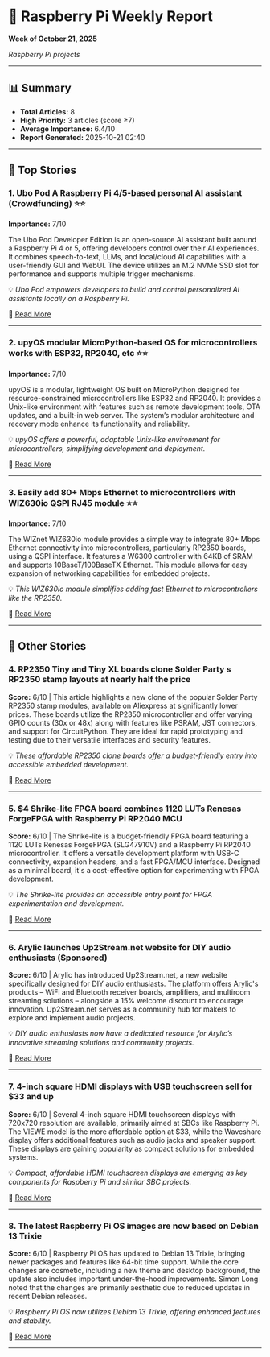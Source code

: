 # 🍓 Raspberry Pi Weekly Report
**Week of October 21, 2025**

*Raspberry Pi projects*

---

## 📊 Summary
- **Total Articles:** 8
- **High Priority:** 3 articles (score ≥7)
- **Average Importance:** 6.4/10
- **Report Generated:** 2025-10-21 02:40

---

## 🌟 Top Stories

### 1. Ubo Pod A Raspberry Pi 4/5-based personal AI assistant (Crowdfunding) ⭐⭐

**Importance:** 7/10

The Ubo Pod Developer Edition is an open-source AI assistant built around a Raspberry Pi 4 or 5, offering developers control over their AI experiences. It combines speech-to-text, LLMs, and local/cloud AI capabilities with a user-friendly GUI and WebUI. The device utilizes an M.2 NVMe SSD slot for performance and supports multiple trigger mechanisms.

💡 *Ubo Pod empowers developers to build and control personalized AI assistants locally on a Raspberry Pi.*

🔗 [Read More](https://www.cnx-software.com/2025/10/13/ubo-pod-a-raspberry-pi-4-5-personal-ai-assistant/)

---

### 2. upyOS modular MicroPython-based OS for microcontrollers works with ESP32, RP2040, etc ⭐⭐

**Importance:** 7/10

upyOS is a modular, lightweight OS built on MicroPython designed for resource-constrained microcontrollers like ESP32 and RP2040. It provides a Unix-like environment with features such as remote development tools, OTA updates, and a built-in web server.  The system’s modular architecture and recovery mode enhance its functionality and reliability.

💡 *upyOS offers a powerful, adaptable Unix-like environment for microcontrollers, simplifying development and deployment.*

🔗 [Read More](https://www.cnx-software.com/2025/10/09/upyos-modular-micropython-based-os-for-microcontrollers-esp32-rp2040/)

---

### 3. Easily add 80+ Mbps Ethernet to microcontrollers with WIZ630io QSPI RJ45 module ⭐⭐

**Importance:** 7/10

The WIZnet WIZ630io module provides a simple way to integrate 80+ Mbps Ethernet connectivity into microcontrollers, particularly RP2350 boards, using a QSPI interface.  It features a W6300 controller with 64KB of SRAM and supports 10BaseT/100BaseTX Ethernet. This module allows for easy expansion of networking capabilities for embedded projects.

💡 *This WIZ630io module simplifies adding fast Ethernet to microcontrollers like the RP2350.*

🔗 [Read More](https://www.cnx-software.com/2025/10/05/easily-add-80-mbps-ethernet-to-microcontrollers-with-wiz630io-qspi-rj45-module/)

---

## 📰 Other Stories

### 4. RP2350 Tiny and Tiny XL boards clone Solder Party s RP2350 stamp layouts at nearly half the price 

**Score:** 6/10 | This article highlights a new clone of the popular Solder Party RP2350 stamp modules, available on Aliexpress at significantly lower prices. These boards utilize the RP2350 microcontroller and offer varying GPIO counts (30x or 48x) along with features like PSRAM, JST connectors, and support for CircuitPython. They are ideal for rapid prototyping and testing due to their versatile interfaces and security features.

💡 *These affordable RP2350 clone boards offer a budget-friendly entry into accessible embedded development.*

🔗 [Read More](https://www.cnx-software.com/2025/10/19/rp2350-tiny-and-tiny-xl-boards-clone-solder-party-rp2350-stamp-modules/)

---

### 5. $4 Shrike-lite FPGA board combines 1120 LUTs Renesas ForgeFPGA with Raspberry Pi RP2040 MCU 

**Score:** 6/10 | The Shrike-lite is a budget-friendly FPGA board featuring a 1120 LUTs Renesas ForgeFPGA (SLG47910V) and a Raspberry Pi RP2040 microcontroller. It offers a versatile development platform with USB-C connectivity, expansion headers, and a fast FPGA/MCU interface. Designed as a minimal board, it's a cost-effective option for experimenting with FPGA development.

💡 *The Shrike-lite provides an accessible entry point for FPGA experimentation and development.*

🔗 [Read More](https://www.cnx-software.com/2025/10/16/4-shrike-lite-fpga-board-renesas-forgefpga-raspberry-pi-rp2040-mcu/)

---

### 6. Arylic launches Up2Stream.net website for DIY audio enthusiasts (Sponsored) 

**Score:** 6/10 | Arylic has introduced Up2Stream.net, a new website specifically designed for DIY audio enthusiasts. The platform offers Arylic's products – WiFi and Bluetooth receiver boards, amplifiers, and multiroom streaming solutions – alongside a 15% welcome discount to encourage innovation. Up2Stream.net serves as a community hub for makers to explore and implement audio projects.

💡 *DIY audio enthusiasts now have a dedicated resource for Arylic’s innovative streaming solutions and community projects.*

🔗 [Read More](https://www.cnx-software.com/2025/10/13/arylic-up2stream-net-website-for-diy-audio-enthusiasts/)

---

### 7. 4-inch square HDMI displays with USB touchscreen sell for $33 and up 

**Score:** 6/10 | Several 4-inch square HDMI touchscreen displays with 720x720 resolution are available, primarily aimed at SBCs like Raspberry Pi. The VIEWE model is the more affordable option at $33, while the Waveshare display offers additional features such as audio jacks and speaker support. These displays are gaining popularity as compact solutions for embedded systems.

💡 *Compact, affordable HDMI touchscreen displays are emerging as key components for Raspberry Pi and similar SBC projects.*

🔗 [Read More](https://www.cnx-software.com/2025/10/12/4-inch-square-hdmi-displays-with-usb-touchscreen/)

---

### 8. The latest Raspberry Pi OS images are now based on Debian 13 Trixie 

**Score:** 6/10 | Raspberry Pi OS has updated to Debian 13 Trixie, bringing newer packages and features like 64-bit time support. While the core changes are cosmetic, including a new theme and desktop background, the update also includes important under-the-hood improvements. Simon Long noted that the changes are primarily aesthetic due to reduced updates in recent Debian releases.

💡 *Raspberry Pi OS now utilizes Debian 13 Trixie, offering enhanced features and stability.*

🔗 [Read More](https://www.cnx-software.com/2025/10/06/raspberry-pi-os-debian-13-trixie/)

---

